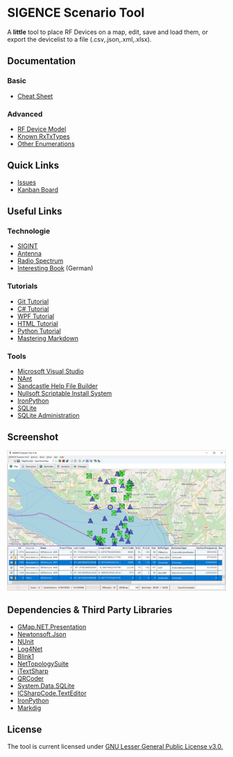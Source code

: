 # SIGENCE Scenario Tool

A **little** tool to place RF Devices on a map, edit, save and load them, or export the devicelist to a file (.csv,.json,.xml,.xlsx).

## Documentation

### Basic
- [Cheat Sheet](Documentation/Generated/CheatSheet.pdf)


### Advanced
- [RF Device Model](Source/SIGENCEScenarioTool.Library/Src/Models/RFDevice/RFDevice.Properties.md)
- [Known RxTxTypes](Source/SIGENCEScenarioTool.Library/Src/Models/RxTxTypes/RxTxTypes.Known.md )
- [Other Enumerations](Source/SIGENCEScenarioTool.Library/Src/Models/EnumerationsAndConstants.md)


## Quick Links
- [Issues](https://github.com/ObiWanLansi/SIGENCE-Scenario-Tool/issues/)
- [Kanban Board](https://github.com/ObiWanLansi/SIGENCE-Scenario-Tool/projects/1?fullscreen=true)


## Useful Links

### Technologie
- [SIGINT](https://en.wikipedia.org/wiki/Signals_intelligence)
- [Antenna](https://en.wikipedia.org/wiki/Antenna_(radio))
- [Radio Spectrum](https://en.wikipedia.org/wiki/Radio_spectrum)
- [Interesting Book](https://www.amazon.de/dp/389574865X/ref=cm_sw_em_r_mt_dp_U_hT9RBb6GCRYQY) (German)

### Tutorials
- [Git Tutorial](https://www.tutorialspoint.com/git/index.htm)
- [C# Tutorial](https://www.tutorialspoint.com/csharp/index.htm)
- [WPF Tutorial](https://www.tutorialspoint.com/wpf/index.htm)
- [HTML Tutorial](https://www.w3schools.com/html/default.asp)
- [Python Tutorial](https://www.tutorialspoint.com/python/index.htm)
- [Mastering Markdown](https://guides.github.com/features/mastering-markdown/)

### Tools
- [Microsoft Visual Studio](https://visualstudio.microsoft.com/)
- [NAnt](http://nant.sourceforge.net/)
- [Sandcastle Help File Builder](https://github.com/EWSoftware/SHFB)
- [Nullsoft Scriptable Install System](https://sourceforge.net/projects/nsis/)
- [IronPython](http://ironpython.net/documentation/dotnet/)
- [SQLite](https://sqlite.org/index.html)
- [SQLite Administration](http://www.sqliteexpert.com/)


## Screenshot

![Sorry, but here should be a Screenshot :-(](Screenshots/MainApplication.jpg  "Screenshot from the MainWindow.")


## Dependencies &amp; Third Party Libraries

- [GMap.NET.Presentation](https://www.nuget.org/packages/GMap.NET.Presentation/)
- [Newtonsoft.Json](https://www.nuget.org/packages/Newtonsoft.Json/)
- [NUnit](https://www.nuget.org/packages/NUnit/)
- [Log4Net](https://www.nuget.org/packages/log4net/)
- [Blink1](https://www.nuget.org/packages/Blink1.ObiWanLansi/)
- [NetTopologySuite](https://www.nuget.org/packages/NetTopologySuite/)
- [iTextSharp](https://www.nuget.org/packages/iTextSharp/)
- [QRCoder](https://github.com/codebude/QRCoder/)
- [System.Data.SQLite](https://www.nuget.org/packages/System.Data.SQLite/)
- [ICSharpCode.TextEditor](https://www.nuget.org/packages/ICSharpCode.TextEditor/)
- [IronPython](https://www.nuget.org/packages/IronPython/)
- [Markdig](https://www.nuget.org/packages/Markdig/)


## License

The tool is current licensed under [GNU Lesser General Public License v3.0.](https://github.com/ObiWanLansi/SIGENCE-Scenario-Tool/blob/master/LICENSE)
